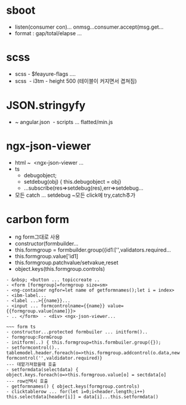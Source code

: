 
# sboot 
- listen(consumer<string> con)... onmsg...consumer.accept(msg.get...
- format : gap/total/elapse ...

# scss
- scss - $feayure-flags ....
- scss  - i3tm - height 500 (테이블이 커지면서 겹쳐짐)

# JSON.stringyfy
- ~ angular.json  - scripts ... flatted/min.js

# ngx-json-viewer
- html ~  <ngx-json-viewer ...  
- ts
  - debugobject;   
  - setdebug(obj) { this.debugobject = obj}   
  - ...subscribe(res=>setdebug(res),err=>setdebug...
- 모든 catch ... setdebug ~모든 click에 try,catch추가

# carbon form
- ng form그대로 사용
- constructor(formbuilder...  
- this.formgroup = formbuilder.group({id1:['',validators.required...  
- this.formgroup.value['id1]  
- this.formgroup.patchvalue/setvakue,reset  
- object.keys(this.formgroup.controls)

~~~ form html  
- &nbsp; <button ... topiccreate ..  
- <form [formgroup]=formgroup size=sm>  
- <ng-container ngfor=let name of getformnames();let i = index>  
- <ibm-label...  
- <label ...>{{name}}...  
- <input ... formcontrolname={{name}} value={{formgroup.value[name]}}>  
- .. </form>  - <div> <ngx-json-viewer...

~~~ form ts
- constructor...protected formbuiler ... initform()..
- formgroup:FormGroup
- initform(..) { this.formgroup=this.formbuiler.group({});
- setformcontrol().. tablemodel.header.foreach(o=>this.formgroup.addcontrol(o.data,new formcontrol('',valdidator.required)} 
--- 데엍가져왔을때 호출
- setformdata(selectdata) { object.keys.foreach(o=>this.formgrouo.value[o] = sectdata[o] 
--- row선택시 호출
- getformnames() { object.keys(formgroup.controls)
- clicktablerow ... for(let i=0;i<header.length;i++) this.selectdata[header[i]] = data[i]...this.setformdata()
